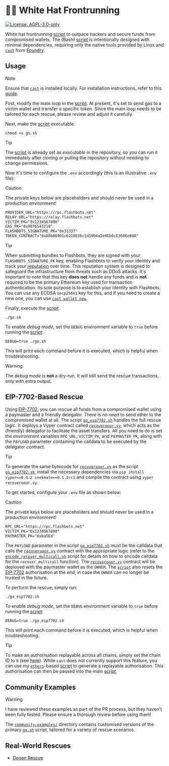 # 🥷🏽 White Hat Frontrunning

[![License: AGPL-3.0-only](https://img.shields.io/badge/License-AGPL--3.0--only-blue)](https://www.gnu.org/licenses/agpl-3.0)

White hat frontrunning [script](./go.sh) to outpace hackers and secure funds from compromised wallets. The (Bash) [script](./go.sh) is intentionally designed with minimal dependencies, requiring only the native tools provided by Linux and [`cast`](https://github.com/foundry-rs/foundry/tree/master/crates/cast) from [Foundry](https://github.com/foundry-rs/foundry).

## Usage

> [!NOTE]
> Ensure that [`cast`](https://github.com/foundry-rs/foundry/tree/master/crates/cast) is installed locally. For installation instructions, refer to this [guide](https://getfoundry.sh/introduction/installation/).

First, modify the main loop in the [script](./go.sh). At present, it's set to send gas to a victim wallet and transfer a specific token. Since the main loop needs to be tailored for each rescue, please review and adjust it carefully.

Next, make the [script](./go.sh) executable:

```console
chmod +x go.sh
```

> [!TIP]
> The [script](./go.sh) is already set as _executable_ in the repository, so you can run it immediately after cloning or pulling the repository without needing to change permissions.

Now it's time to configure the `.env` accordingly (this is an illustrative `.env` file):

> [!CAUTION]
> The private keys below are placeholders and should never be used in a production environment!

```txt
PROVIDER_URL="https://rpc.flashbots.net"
RELAY_URL="https://relay.flashbots.net"
VICTIM_PK="0x1234567890"
GAS_PK="0x9876543210"
FLASHBOTS_SIGNATURE_PK="0x31337"
TOKEN_CONTRACT="0xA0b86991c6218b36c1d19D4a2e9Eb0cE3606eB48"
```

> [!TIP]
> When submitting bundles to Flashbots, they are signed with your `FLASHBOTS_SIGNATURE_PK` key, enabling Flashbots to verify your identity and track your [reputation](https://docs.flashbots.net/flashbots-auction/advanced/reputation) over time. This reputation system is designed to safeguard the infrastructure from threats such as DDoS attacks. It's important to note that this key **does not** handle any funds and is **not** required to be the primary Ethereum key used for transaction authentication. Its sole purpose is to establish your identity with Flashbots. You can use any ECDSA `secp256k1` key for this, and if you need to create a new one, you can use [`cast wallet new`](https://getfoundry.sh/cast/reference/cast-wallet-new/).

Finally, execute the [script](./go.sh):

```console
./go.sh
```

To enable _debug mode_, set the `DEBUG` environment variable to `true` before running the [script](./go.sh):

```console
DEBUG=true ./go.sh
```

This will print each command before it is executed, which is helpful when troubleshooting.

> [!WARNING]
> The _debug mode_ is **not** a dry-run. It will still send the rescue transactions, only with extra output.

## EIP-7702-Based Rescue

Using [EIP-7702](https://eips.ethereum.org/EIPS/eip-7702), you can rescue all funds from a compromised wallet using a paymaster and a friendly delegator. There is _no need_ to send ether to the compromised wallet at all. The script [`go_eip7702.sh`](./go_eip7702.sh) handles the full rescue logic. It deploys a Vyper contract called [`recoverooor.vy`](./recoverooor.vy), which acts as the (friendly) delegator to facilitate the asset transfers. All you need to do is set the environment variables `RPC_URL`, `VICTIM_PK`, and `PAYMASTER_PK`, along with the `PAYLOAD` parameter containing the calldata to be executed by the delegator contract.

> [!TIP]
> To generate the same bytecode for [`recoverooor.vy`](./recoverooor.vy) as the script [`go_eip7702.sh`](./go_eip7702.sh), install the necessary dependencies via `pip install vyper==0.4.2 snekmate==0.1.2rc1` and compile the contract using `vyper recoverooor.vy`.

To get started, configure your `.env` file as shown below:

> [!CAUTION]
> The private keys below are placeholders and should never be used in a production environment!

```txt
RPC_URL="https://rpc.flashbots.net"
VICTIM_PK="0x1234567890"
PAYMASTER_PK="0xba5Ed"
```

The `PAYLOAD` parameter in the script [`go_eip7702.sh`](./go_eip7702.sh) must be the calldata that calls the [`recoverooor.vy`](./recoverooor.vy) contract with the appropriate logic (refer to the [`encode_recover_multicall.sh`](./encode_recover_multicall.sh) script for details on how to encode calldata for the `recover_multicall` function). The [`recoverooor.vy`](./recoverooor.vy) contract will be deployed with the paymaster wallet as the `OWNER`. The [`script`](./go_eip7702.sh) also resets the [EIP-7702](https://eips.ethereum.org/EIPS/eip-7702) authorisation at the end, in case the `OWNER` can no longer be trusted in the future.

To perform the rescue, simply run:

```console
./go_eip7702.sh
```

To enable _debug mode_, set the `DEBUG` environment variable to `true` before running the [script](./go_eip7702.sh):

```console
DEBUG=true ./go_eip7702.sh
```

This will print each command before it is executed, which is helpful when troubleshooting.

> [!TIP]
> To make an authorisation replayable across all chains, simply set the chain ID to `0` (see [here](https://eips.ethereum.org/EIPS/eip-7702#protection-from-malleability-cross-chain)). While `cast` does not currently support this feature, you can use my [`ethers`](https://docs.ethers.org/v6/)-based [script](https://github.com/pcaversaccio/raw-tx/blob/bd86ddb1311bffe8e24ddea961bc09e4952cf4f6/scripts/sign-eip7702.ts#L61-L73) to generate a replayable authorisation. This authorisation can then be passed into the main [script](./go_eip7702.sh).

## Community Examples

> [!WARNING]
> I have reviewed these examples as part of the PR process, but they haven't been fully tested. Please ensure a thorough review before using them!

The [`community-examples/`](./community-examples/) directory contains customised versions of the primary [`go.sh`](./go.sh) script, tailored for a variety of rescue scenarios.

## Real-World Rescues

- [Degen Rescue](https://basescan.org/tx/0x344237ab211385caa2db08a9bb20a012bf0c0c0c4c6919005dd28fb18d08625a)
